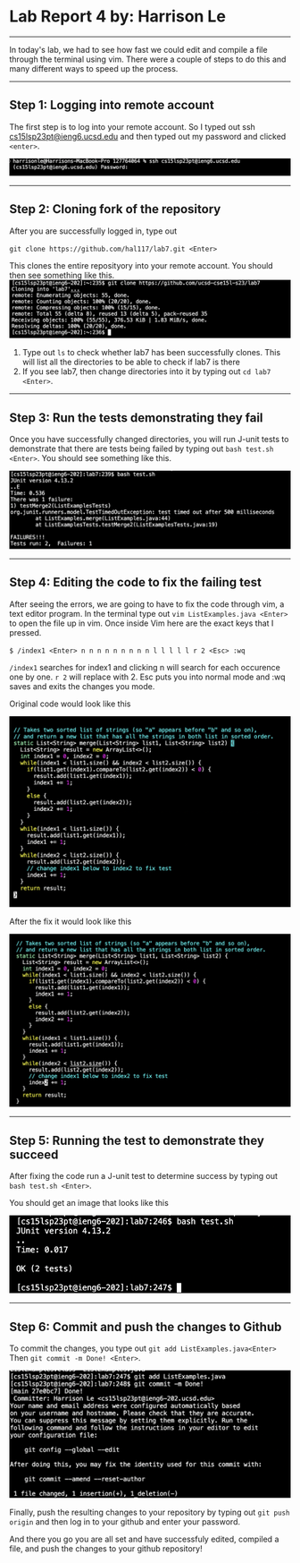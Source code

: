 # Lab Report 4 by: Harrison Le
---

In today's lab, we had to see how fast we could edit and compile a file through the terminal using vim. There were a couple of steps to do this and many different ways to speed
up the process.

---
## Step 1: Logging into remote account
The first step is to log into your remote account. So I typed out ssh cs15lsp23pt@ieng6.ucsd.edu and then typed out my password and clicked `<enter>`.

![Image](lab4ieng6.screenshot.png)

---
## Step 2: Cloning fork of the repository
After you are successfully logged in, type out

`git clone https://github.com/hal117/lab7.git <Enter>`

This clones the entire reposityory into your remote account. You should then see something like this.
![Image](lab4gitclone.png)

1. Type out `ls` to check whether lab7 has been successfully clones. This will list all the directories to be able to check if lab7 is there
2. If you see lab7, then change directories into it by typing out `cd lab7 <Enter>`.

---
## Step 3: Run the tests demonstrating they fail
Once you have successfully changed directories, you will run J-unit tests to demonstrate that there are tests being failed by typing out `bash test.sh <Enter>`. You should see 
something like this.

![Image](lab4test.png)

---
## Step 4: Editing the code to fix the failing test

After seeing the errors, we are going to have to fix the code through vim, a text editor program. In the terminal type out `vim ListExamples.java <Enter>` to open the file up in vim.
Once inside Vim here are the exact keys that I pressed.

`$ /index1 <Enter> n n n n n n n n n l l l l l r 2 <Esc> :wq`

`/index1` searches for index1 and clicking n will search for each occurence one by one. 
`r 2` will replace with 2. 
Esc puts you into normal mode and :wq saves and exits the changes you mode. 

Original code would look like this

![Image](lab4codefail.png)

After the fix it would look like this

![Image](lab4codesuccess.png)

---
## Step 5: Running the test to demonstrate they succeed

After fixing the code run a J-unit test to determine success by typing out `bash test.sh <Enter>`.

You should get an image that looks like this 

![Image](lab4bashtestsuccess.png)

---
## Step 6: Commit and push the changes to Github

To commit the changes, you type out `git add ListExamples.java<Enter>` Then `git commit -m Done! <Enter>`.

![Image](Changescommited.png)

Finally, push the resulting changes to your repository by typing out `git push origin` and then log in to your github and enter your password.

And there you go you are all set and have successfuly edited, compiled a file, and push the changes to your github repository!
